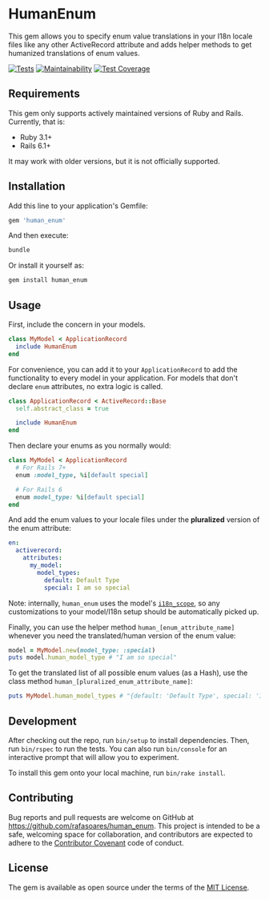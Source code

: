 # HumanEnum

This gem allows you to specify enum value translations in your I18n locale files
like any other ActiveRecord attribute and adds helper methods to get humanized
translations of enum values.

[![Tests](https://github.com/rafasoares/human_enum/actions/workflows/tests.yml/badge.svg)](https://github.com/rafasoares/human_enum/actions/workflows/tests.yml)
[![Maintainability](https://api.codeclimate.com/v1/badges/b1caef25c888cde6688e/maintainability)](https://codeclimate.com/github/rafasoares/human_enum/maintainability)
[![Test Coverage](https://api.codeclimate.com/v1/badges/b1caef25c888cde6688e/test_coverage)](https://codeclimate.com/github/rafasoares/human_enum/test_coverage)

## Requirements

This gem only supports actively maintained versions of Ruby and Rails. Currently, that is:

* Ruby 3.1+
* Rails 6.1+

It may work with older versions, but it is not officially supported.

## Installation

Add this line to your application's Gemfile:

```ruby
gem 'human_enum'
```

And then execute:

```sh
bundle
```

Or install it yourself as:

```sh
gem install human_enum
```

## Usage

First, include the concern in your models.

```ruby
class MyModel < ApplicationRecord
  include HumanEnum
end
```

For convenience, you can add it to your `ApplicationRecord` to add the
functionality to every model in your application. For models that don't declare
`enum` attributes, no extra logic is called.

```ruby
class ApplicationRecord < ActiveRecord::Base
  self.abstract_class = true

  include HumanEnum
end
```

Then declare your enums as you normally would:

```ruby
class MyModel < ApplicationRecord
  # For Rails 7+
  enum :model_type, %i[default special]

  # For Rails 6
  enum model_type: %i[default special]
end
```

And add the enum values to your locale files under the **pluralized** version of
the enum attribute:

```yaml
en:
  activerecord:
    attributes:
      my_model:
        model_types:
          default: Default Type
          special: I am so special
```

Note: internally, `human_enum` uses the model's [`i18n_scope`](https://api.rubyonrails.org/classes/ActiveModel/Translation.html#method-i-i18n_scope), so any customizations to your model/I18n setup should be automatically picked up.

Finally, you can use the helper method `human_[enum_attribute_name]` whenever you need the translated/human version of the enum value:

```ruby
model = MyModel.new(model_type: :special)
puts model.human_model_type # "I am so special"
```

To get the translated list of all possible enum values (as a Hash), use the class method `human_[pluralized_enum_attribute_name]`:

```ruby
puts MyModel.human_model_types # "{default: 'Default Type', special: 'I am so special'}"
```

## Development

After checking out the repo, run `bin/setup` to install dependencies. Then, run `bin/rspec` to run the tests. You can also run `bin/console` for an interactive prompt that will allow you to experiment.

To install this gem onto your local machine, run `bin/rake install`.

## Contributing

Bug reports and pull requests are welcome on GitHub at <https://github.com/rafasoares/human_enum>. This project is intended to be a safe, welcoming space for collaboration, and contributors are expected to adhere to the [Contributor Covenant](http://contributor-covenant.org) code of conduct.

## License

The gem is available as open source under the terms of the [MIT License](http://opensource.org/licenses/MIT).
